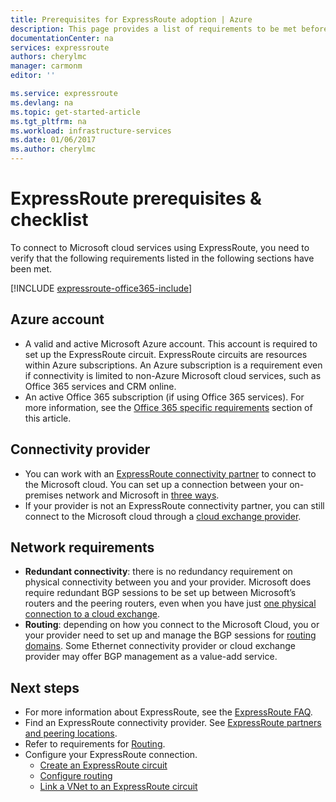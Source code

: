 ```yaml
---
title: Prerequisites for ExpressRoute adoption | Azure
description: This page provides a list of requirements to be met before you can order an Azure ExpressRoute circuit.
documentationCenter: na
services: expressroute
authors: cherylmc
manager: carmonm
editor: ''

ms.service: expressroute
ms.devlang: na
ms.topic: get-started-article
ms.tgt_pltfrm: na
ms.workload: infrastructure-services
ms.date: 01/06/2017
ms.author: cherylmc
---
```


# ExpressRoute prerequisites & checklist  

To connect to Microsoft cloud services using ExpressRoute, you need to verify that the following requirements listed in the following sections have been met.

[!INCLUDE [expressroute-office365-include](../../includes/expressroute-office365-include.md)]

## Azure account
* A valid and active Microsoft Azure account. This account is required to set up the ExpressRoute circuit. ExpressRoute circuits are resources within Azure subscriptions. An Azure subscription is a requirement even if connectivity is limited to non-Azure Microsoft cloud services, such as Office 365 services and CRM online.
* An active Office 365 subscription (if using Office 365 services). For more information, see the [Office 365 specific requirements](#office-365-specific-requirements) section of this article.

## Connectivity provider
- You can work with an [ExpressRoute connectivity partner](./expressroute-locations.md#partners) to connect to the Microsoft cloud. You can set up a connection between your on-premises network and Microsoft in [three ways](./expressroute-introduction.md). 
- If your provider is not an ExpressRoute connectivity partner, you can still connect to the Microsoft cloud through a [cloud exchange provider](./expressroute-locations.md#nonpartners).

## Network requirements
- **Redundant connectivity**: there is no redundancy requirement on physical connectivity between you and your provider. Microsoft does require redundant BGP sessions to be set up between Microsoft’s routers and the peering routers, even when you have just [one physical connection to a cloud exchange](./expressroute-faqs.md#onep2plink). 
- **Routing**: depending on how you connect to the Microsoft Cloud, you or your provider need to set up and manage the BGP sessions for [routing domains](./expressroute-circuit-peerings.md). Some Ethernet connectivity provider or cloud exchange provider may offer BGP management as a value-add service.



## Next steps

- For more information about ExpressRoute, see the [ExpressRoute FAQ](./expressroute-faqs.md).
- Find an ExpressRoute connectivity provider. See [ExpressRoute partners and peering locations](./expressroute-locations.md).
- Refer to requirements for [Routing](./expressroute-routing.md).
- Configure your ExpressRoute connection.
    - [Create an ExpressRoute circuit](./expressroute-howto-circuit-classic.md)
    - [Configure routing](./expressroute-howto-routing-classic.md)
    - [Link a VNet to an ExpressRoute circuit](./expressroute-howto-linkvnet-classic.md)